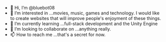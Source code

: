 - 👋 Hi, I’m @bluebot08
- 👀 I’m interested in ...movies, music, games and technology. I would like to create websites that will improve people's enjoyment of these things. 
- 🌱 I’m currently learning ...full-stack development and the Unity Engine
- 💞️ I’m looking to collaborate on ...anything really.
- 📫 How to reach me ...that's a secret for now.

<!---
bluebot08/bluebot08 is a ✨ special ✨ repository because its `README.md` (this file) appears on your GitHub profile.
You can click the Preview link to take a look at your changes.
--->
